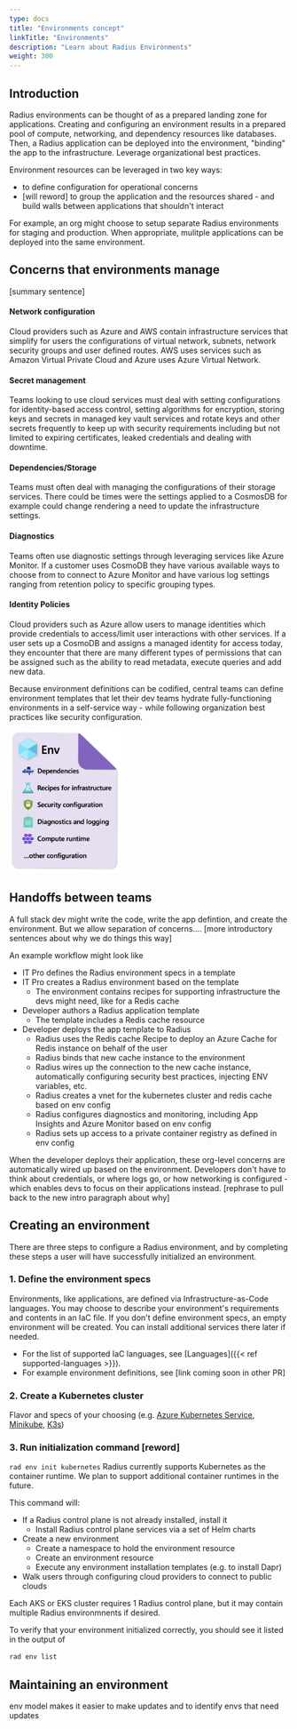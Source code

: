 ```yaml
---
type: docs
title: "Environments concept"
linkTitle: "Environments"
description: "Learn about Radius Environments"
weight: 300
---
```


## Introduction
Radius environments can be thought of as a prepared landing zone for applications. Creating and configuring an environment results in a prepared pool of compute, networking, and dependency resources like databases. Then, a Radius application can be deployed into the environment, "binding" the app to the infrastructure. Leverage organizational best practices. 

Environment resources can be leveraged in two key ways:
- to define configuration for operational concerns
- [will reword] to group the application and the resources shared - and build walls between applications that shouldn't interact 

For example, an org might choose to setup separate Radius environments for staging and production. 
When appropriate, mulitple applications can be deployed into the same environment. 

## Concerns that environments manage
[summary sentence]

#### Network configuration
Cloud providers such as Azure and AWS contain infrastructure services that simplify for users the configurations of virtual network, subnets, network security groups and user defined routes. AWS uses services such as Amazon Virtual Private Cloud and Azure uses Azure Virtual Network.
#### Secret management
Teams looking to use cloud services must deal with setting configurations for identity-based access control, setting algorithms for encryption, storing keys and secrets in managed key vault services and rotate keys and other secrets frequently to keep up with security requirements including but not limited to expiring certificates, leaked credentials and dealing with downtime.
#### Dependencies/Storage
Teams must often deal with managing the configurations of their storage services. There could be times were the settings applied to a CosmosDB for example could change rendering a need to update the infrastructure settings.
#### Diagnostics
Teams often use diagnostic settings through leveraging services like Azure Monitor. If a customer uses CosmoDB they have various available ways to choose from to connect to Azure Monitor and have various log settings ranging from retention policy to specific grouping types.
#### Identity Policies
Cloud providers such as Azure allow users to manage identities which provide credentials to access/limit user interactions with other services. If a user sets up a CosmoDB and assigns a managed identity for access today, they encounter that there are many different types of permissions that can be assigned such as the ability to read metadata, execute queries and add new data.


Because environment definitions can be codified, central teams can define environment templates that let their dev teams hydrate fully-functioning environments in a self-service way - while following organization best practices like security configuration. 

<img src="env-template-example.png" alt="Diagram of example contents for an environment template. It contains dependencies like Dapr, recipes for infrastructure, security configuration, diagnostics and logging, and compute runtime." width="200" />


## Handoffs between teams
A full stack dev might write the code, write the app defintion, and create the environment. But we allow separation of concerns.... 
[more introductory sentences about why we do things this way]

An example workflow might look like
- IT Pro defines the Radius environment specs in a template 
- IT Pro creates a Radius environment based on the template
  - The environment contains recipes for supporting infrastructure the devs might need, like for a Redis cache
- Developer authors a Radius application template
  - The template includes a Redis cache resource
- Developer deploys the app template to Radius 
  - Radius uses the Redis cache Recipe to deploy an Azure Cache for Redis instance on behalf of the user
  - Radius binds that new cache instance to the environment 
  - Radius wires up the connection to the new cache instance, automatically configuring security best practices, injecting ENV variables, etc.
  - Radius creates a vnet for the kubernetes cluster and redis cache based on env config
  - Radius configures diagnostics and monitoring, including App Insights and Azure Monitor based on env config
  - Radius sets up access to a private container registry as defined in env config

When the developer deploys their application, these org-level concerns are automatically wired up based on the environment. Developers don't have to think about credentials, or where logs go, or how networking is configured - which enables devs to focus on their applications instead. [rephrase to pull back to the new intro paragraph about why]

<!-- (TODO - will convert this list ^ to a diagram by v0.12) -->

## Creating an environment
There are three steps to configure a Radius environment, and by completing these steps a user will have successfully initialized an environment.

### 1. Define the environment specs
Environments, like applications, are defined via Infrastructure-as-Code languages. You may choose to describe your environment's requirements and contents in an IaC file. If you don't define environment specs, an empty environment will be created. You can install additional services there later if needed. 
- For the list of supported IaC languages, see [Languages]({{< ref supported-languages >}}). 
- For example environment definitions, see [link coming soon in other PR]
<!-- TODO add that link ^  -->

### 2. Create a Kubernetes cluster
Flavor and specs of your choosing (e.g. [Azure Kubernetes Service](https://docs.microsoft.com/en-us/azure/aks/tutorial-kubernetes-deploy-cluster), [Minikube](https://kubernetes.io/docs/tasks/tools/install-minikube/), [K3s](https://k3s.io))

### 3. Run initialization command [reword]
`rad env init kubernetes`
Radius currently supports Kubernetes as the container runtime. We plan to support additional container runtimes in the future. 

This command will:
- If a Radius control plane is not already installed, install it
    - Install Radius control plane services via a set of Helm charts 
- Create a new environment 
    - Create a namespace to hold the environment resource 
    - Create an environment resource
    - Execute any environment installation templates (e.g. to install Dapr) 
- Walk users through configuring cloud providers to connect to public clouds 

Each AKS or EKS cluster requires 1 Radius control plane, but it may contain multiple Radius environmnents if desired. 

To verify that your environment initialized correctly, you should see it listed in the output of
```bash
rad env list
```

## Maintaining an environment 

env model makes it easier to make updates and to identify envs that need updates 